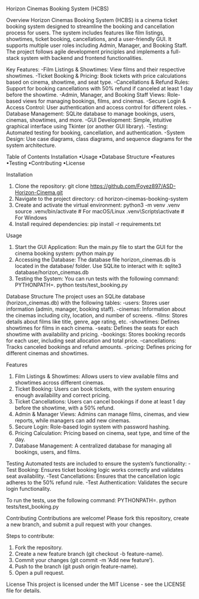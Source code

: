 Horizon Cinemas Booking System (HCBS)

Overview
Horizon Cinemas Booking System (HCBS) is a cinema ticket booking system designed to streamline the booking and cancellation process for users. The system includes features like film listings, showtimes, ticket booking, cancellations, and a user-friendly GUI. It supports multiple user roles including Admin, Manager, and Booking Staff. The project follows agile development principles and implements a full-stack system with backend and frontend functionalities.

Key Features:
-Film Listings & Showtimes: View films and their respective showtimes.
-Ticket Booking & Pricing: Book tickets with price calculations based on cinema, showtime, and seat type.
-Cancellations & Refund Rules: Support for booking cancellations with 50% refund if canceled at least 1 day before the showtime.
-Admin, Manager, and Booking Staff Views: Role-based views for managing bookings, films, and cinemas.
-Secure Login & Access Control: User authentication and access control for different roles.
-Database Management: SQLite database to manage bookings, users, cinemas, showtimes, and more.
-GUI Development: Simple, intuitive graphical interface using Tkinter (or another GUI library).
-Testing: Automated testing for booking, cancellation, and authentication.
-System Design: Use case diagrams, class diagrams, and sequence diagrams for the system architecture.


Table of Contents
Installation
•Usage
•Database Structure
•Features
•Testing
•Contributing
•License

    
Installation
1. Clone the repository: git clone https://github.com/Foyez897/ASD-Horizon-Cinema.git
2. Navigate to the project directory: cd horizon-cinemas-booking-system
3. Create and activate the virtual environment: python3 -m venv .venv
source .venv/bin/activate  # For macOS/Linux
.venv\Scripts\activate     # For Windows
4. Install required dependencies: pip install -r requirements.txt
 
 
Usage
1. Start the GUI Application:
Run the main.py file to start the GUI for the cinema booking system: python main.py
2. Accessing the Database:
The database file horizon_cinemas.db is located in the database/ folder. Use SQLite to interact with it: sqlite3 database/horizon_cinemas.db
3. Testing the System:
You can run tests with the following command: PYTHONPATH=. python tests/test_booking.py

Database Structure
The project uses an SQLite database (horizon_cinemas.db) with the following tables:
-users: Stores user information (admin, manager, booking staff).
-cinemas: Information about the cinemas including city, location, and number of screens.
-films: Stores details about films like title, genre, age rating, etc.
-showtimes: Defines showtimes for films in each cinema.
-seats: Defines the seats for each showtime with availability and pricing.
-bookings: Stores booking records for each user, including seat allocation and total price.
-cancellations: Tracks canceled bookings and refund amounts.
-pricing: Defines pricing for different cinemas and showtimes.

Features
1. Film Listings & Showtimes: Allows users to view available films and showtimes across different cinemas.
2. Ticket Booking: Users can book tickets, with the system ensuring enough availability and correct pricing.
3. Ticket Cancellations: Users can cancel bookings if done at least 1 day before the showtime, with a 50% refund.
4. Admin & Manager Views: Admins can manage films, cinemas, and view reports, while managers can add new cinemas.
5. Secure Login: Role-based login system with password hashing.
6. Pricing Calculation: Pricing based on cinema, seat type, and time of the day.
7. Database Management: A centralized database for managing all bookings, users, and films.

Testing
Automated tests are included to ensure the system’s functionality:
-Test Booking: Ensures ticket booking logic works correctly and validates seat availability.
-Test Cancellations: Ensures that the cancellation logic adheres to the 50% refund rule.
-Test Authentication: Validates the secure login functionality.

To run the tests, use the following command: PYTHONPATH=. python tests/test_booking.py

Contributing
Contributions are welcome! Please fork this repository, create a new branch, and submit a pull request with your changes.

Steps to contribute:
1. Fork the repository.
2. Create a new feature branch (git checkout -b feature-name).
3. Commit your changes (git commit -m 'Add new feature').
4. Push to the branch (git push origin feature-name).
5. Open a pull request.

License
This project is licensed under the MIT License - see the LICENSE file for details.
